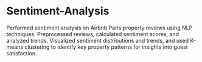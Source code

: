 # Sentiment-Analysis
Performed sentiment analysis on Airbnb Paris property reviews using NLP techniques. Preprocessed reviews, calculated sentiment scores, and analyzed trends. Visualized sentiment distributions and trends, and used K-means clustering to identify key property patterns for insights into guest satisfaction.
